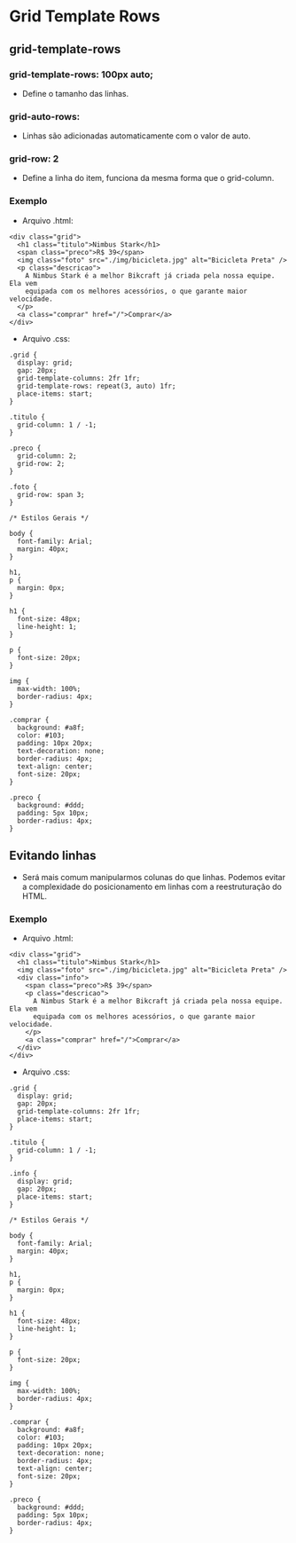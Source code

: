 # Grid Template Rows

## grid-template-rows

### grid-template-rows: 100px auto;
* Define o tamanho das linhas.

### grid-auto-rows:
* Linhas são adicionadas automaticamente com o valor de auto.

### grid-row: 2
* Define a linha do item, funciona da mesma forma que o grid-column.

### Exemplo
- Arquivo .html:
```
<div class="grid">
  <h1 class="titulo">Nimbus Stark</h1>
  <span class="preco">R$ 39</span>
  <img class="foto" src="./img/bicicleta.jpg" alt="Bicicleta Preta" />
  <p class="descricao">
    A Nimbus Stark é a melhor Bikcraft já criada pela nossa equipe. Ela vem
    equipada com os melhores acessórios, o que garante maior velocidade.
  </p>
  <a class="comprar" href="/">Comprar</a>
</div>

```
- Arquivo .css:
```
.grid {
  display: grid;
  gap: 20px;
  grid-template-columns: 2fr 1fr;
  grid-template-rows: repeat(3, auto) 1fr;
  place-items: start;
}

.titulo {
  grid-column: 1 / -1;
}

.preco {
  grid-column: 2;
  grid-row: 2;
}

.foto {
  grid-row: span 3;
}

/* Estilos Gerais */

body {
  font-family: Arial;
  margin: 40px;
}

h1,
p {
  margin: 0px;
}

h1 {
  font-size: 48px;
  line-height: 1;
}

p {
  font-size: 20px;
}

img {
  max-width: 100%;
  border-radius: 4px;
}

.comprar {
  background: #a8f;
  color: #103;
  padding: 10px 20px;
  text-decoration: none;
  border-radius: 4px;
  text-align: center;
  font-size: 20px;
}

.preco {
  background: #ddd;
  padding: 5px 10px;
  border-radius: 4px;
}

```

## Evitando linhas
* Será mais comum manipularmos colunas do que linhas. Podemos evitar a complexidade do posicionamento em linhas com a reestruturação do HTML.

### Exemplo
- Arquivo .html:
```
<div class="grid">
  <h1 class="titulo">Nimbus Stark</h1>
  <img class="foto" src="./img/bicicleta.jpg" alt="Bicicleta Preta" />
  <div class="info">
    <span class="preco">R$ 39</span>
    <p class="descricao">
      A Nimbus Stark é a melhor Bikcraft já criada pela nossa equipe. Ela vem
      equipada com os melhores acessórios, o que garante maior velocidade.
    </p>
    <a class="comprar" href="/">Comprar</a>
  </div>
</div>

```
- Arquivo .css:
```
.grid {
  display: grid;
  gap: 20px;
  grid-template-columns: 2fr 1fr;
  place-items: start;
}

.titulo {
  grid-column: 1 / -1;
}

.info {
  display: grid;
  gap: 20px;
  place-items: start;
}

/* Estilos Gerais */

body {
  font-family: Arial;
  margin: 40px;
}

h1,
p {
  margin: 0px;
}

h1 {
  font-size: 48px;
  line-height: 1;
}

p {
  font-size: 20px;
}

img {
  max-width: 100%;
  border-radius: 4px;
}

.comprar {
  background: #a8f;
  color: #103;
  padding: 10px 20px;
  text-decoration: none;
  border-radius: 4px;
  text-align: center;
  font-size: 20px;
}

.preco {
  background: #ddd;
  padding: 5px 10px;
  border-radius: 4px;
}

```